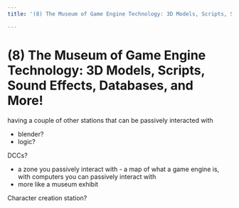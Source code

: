 ```yaml
---
title: '(8) The Museum of Game Engine Technology: 3D Models, Scripts, Sound Effects, Databases, and More!'

---
```


# (8) The Museum of Game Engine Technology: 3D Models, Scripts, Sound Effects, Databases, and More!

having a couple of other stations that can be passively interacted with
* blender?
* logic?

DCCs?
* a zone you passively interact with - a map of what a game engine is, with computers you can passively interact with
* more like a museum exhibit


Character creation station?
